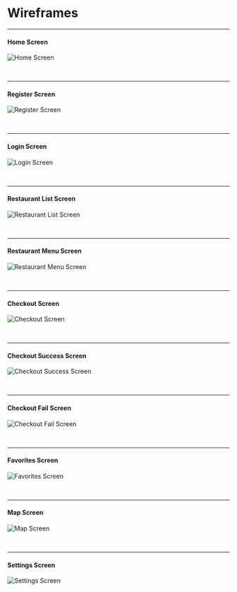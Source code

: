 # Wireframes
<hr>

#### Home Screen

![Home Screen](https://jeffdeutsch-projects.s3.amazonaws.com/foodforthought/wireframes/iPhone+14+Pro+Max+%E2%80%93+Home.png)

<br>
<hr>

#### Register Screen

![Register Screen](https://jeffdeutsch-projects.s3.amazonaws.com/foodforthought/wireframes/iPhone+14+Pro+Max+%E2%80%93+Register+Screen.png)

<br>
<hr>

#### Login Screen

![Login Screen](https://jeffdeutsch-projects.s3.amazonaws.com/foodforthought/wireframes/iPhone+14+Pro+Max+%E2%80%93+Login+Screen.png)

<br>
<hr>

#### Restaurant List Screen

![Restaurant List Screen](https://jeffdeutsch-projects.s3.amazonaws.com/foodforthought/wireframes/iPhone+14+Pro+Max+%E2%80%93+Restaurant+List+View.png)

<br>
<hr>

#### Restaurant Menu Screen

![Restaurant Menu Screen](https://jeffdeutsch-projects.s3.amazonaws.com/foodforthought/wireframes/iPhone+14+Pro+Max+%E2%80%93+Restaurant+Menu.png)

<br>
<hr>

#### Checkout Screen

![Checkout Screen](https://jeffdeutsch-projects.s3.amazonaws.com/foodforthought/wireframes/iPhone+14+Pro+Max+%E2%80%93+Checkout+View.png)

<br>
<hr>

#### Checkout Success Screen

![Checkout Success Screen](https://jeffdeutsch-projects.s3.amazonaws.com/foodforthought/wireframes/iPhone+14+Pro+Max+%E2%80%93+Checkout+-+Success.png)

<br>
<hr>

#### Checkout Fail Screen

![Checkout Fail Screen](https://jeffdeutsch-projects.s3.amazonaws.com/foodforthought/wireframes/iPhone+14+Pro+Max+%E2%80%93+Checkout+-+Fail.png)

<br>
<hr>

#### Favorites Screen

![Favorites Screen](https://jeffdeutsch-projects.s3.amazonaws.com/foodforthought/wireframes/iPhone+14+Pro+Max+%E2%80%93+Favorites.png)

<br>
<hr>

#### Map Screen

![Map Screen](https://jeffdeutsch-projects.s3.amazonaws.com/foodforthought/wireframes/iPhone+14+Pro+Max+%E2%80%93+Map+View.png)

<br>
<hr>

#### Settings Screen

![Settings Screen](https://jeffdeutsch-projects.s3.amazonaws.com/foodforthought/wireframes/iPhone+14+Pro+Max+%E2%80%93+Settings+View.png)
